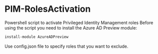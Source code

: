 # PIM-RolesActivation
Powershell script to activate Privileged Identity Management roles
Before using the script you need to install the Azure AD Preview module:

```powershell
install-module AzureADPreview
```

Use config.json file to specify roles that you want to exclude.
